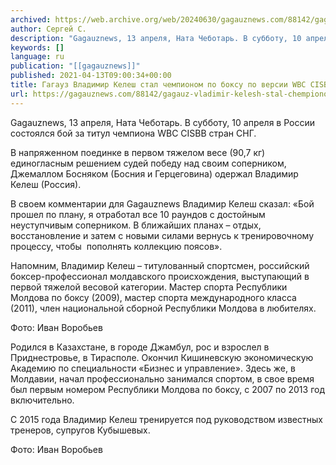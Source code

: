 ```yaml
---
archived: https://web.archive.org/web/20240630/gagauznews.com/88142/gagauz-vladimir-kelesh-stal-chempionom-po-boksu-po-versii-wbc-cisbb.html
author: Сергей С.
description: "Gagauznews, 13 апреля, Ната Чеботарь. В субботу, 10 апреля в России состоялся бой за титул чемпиона WBC CISBB стран СНГ. В напряженном поединке в первом тяжелом весе (90,7 кг) единогласным решением судей победу над своим соперником, Джемаллом Босняком (Босния и Герцеговина) одержал Владимир Келеш (Россия). В своем комментарии для Gagauznews Владимир Келеш сказал: «Бой прошел по плану, я отработал все 10 раундов с достойным неуступчивым соперником. В ближайших планах – отдых, восстановление и затем с новыми силами вернусь к тренировочному процессу, чтобы  пополнять коллекцию поясов». Напомним, Владимир Келеш – титулованный спортсмен, российский боксер-профессионал молдавского происхождения, выступающий в первой тяжелой весовой […]"
keywords: []
language: ru
publication: "[[gagauznews]]"
published: 2021-04-13T09:00:34+00:00
title: Гагауз Владимир Келеш стал чемпионом по боксу по версии WBC CISBB
url: https://gagauznews.com/88142/gagauz-vladimir-kelesh-stal-chempionom-po-boksu-po-versii-wbc-cisbb.html
---
```


Gagauznews, 13 апреля, Ната Чеботарь. В субботу, 10 апреля в России состоялся бой за титул чемпиона WBC CISBB стран СНГ.

В напряженном поединке в первом тяжелом весе (90,7 кг) единогласным решением судей победу над своим соперником, Джемаллом Босняком (Босния и Герцеговина) одержал Владимир Келеш (Россия).

В своем комментарии для Gagauznews Владимир Келеш сказал: «Бой прошел по плану, я отработал все 10 раундов с достойным неуступчивым соперником. В ближайших планах – отдых, восстановление и затем с новыми силами вернусь к тренировочному процессу, чтобы  пополнять коллекцию поясов».

Напомним, Владимир Келеш – титулованный спортсмен, российский боксер-профессионал молдавского происхождения, выступающий в первой тяжелой весовой категории. Мастер спорта Республики Молдова по боксу (2009), мастер спорта международного класса (2011), член национальной сборной Республики Молдова в любителях.

Фото: Иван Воробьев

Родился в Казахстане, в городе Джамбул, рос и взрослел в Приднестровье, в Тирасполе. Окончил Кишиневскую экономическую Академию по специальности «Бизнес и управление». Здесь же, в Молдавии, начал профессионально занимался спортом, в свое время был первым номером Республики Молдова по боксу, с 2007 по 2013 год включительно.

С 2015 года Владимир Келеш тренируется под руководством известных тренеров, супругов Кубышевых.

Фото: Иван Воробьев